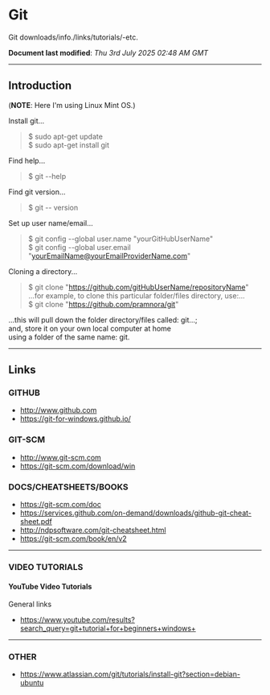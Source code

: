 # Git
Git downloads/info./links/tutorials/-etc.

**Document last modified**: *Thu 3rd July 2025 02:48 AM GMT*   

-----

## Introduction

(**NOTE**: Here I'm using Linux Mint OS.)  

Install git...  

> $ sudo apt-get update  
> $ sudo apt-get install git  

Find help...  

> $ git --help  

Find git version...  

> $ git -- version  

Set up user name/email...  

> $ git config --global user.name "yourGitHubUserName"    
> $ git config --global user.email "yourEmailName@yourEmailProviderName.com"     

Cloning a directory...  

> $ git clone "https://github.com/gitHubUserName/repositoryName"  
...for example, to clone this particular folder/files directory, use:...  
> $ git clone "https://github.com/pramnora/git"  

...this will pull down the folder directory/files called: git...;     
and, store it on your own local computer at home  
using a folder of the same name: git.     

-----

## Links

### GITHUB

- http://www.github.com  
- https://git-for-windows.github.io/  

### GIT-SCM

- http://www.git-scm.com  
- https://git-scm.com/download/win  

### DOCS/CHEATSHEETS/BOOKS

- https://git-scm.com/doc  
- https://services.github.com/on-demand/downloads/github-git-cheat-sheet.pdf  
- http://ndpsoftware.com/git-cheatsheet.html  
- https://git-scm.com/book/en/v2  

-----

### VIDEO TUTORIALS

#### YouTube Video Tutorials

General links  
- https://www.youtube.com/results?search_query=git+tutorial+for+beginners+windows+  

-----

### OTHER

- https://www.atlassian.com/git/tutorials/install-git?section=debian-ubuntu
